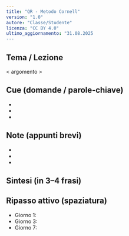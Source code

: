 ```yaml
---
title: "QR - Metodo Cornell"
version: "1.0"
autore: "Classe/Studente"
licenza: "CC BY 4.0"
ultimo_aggiornamento: "31.08.2025
---
```


## Tema / Lezione

< argomento >


## Cue (domande / parole-chiave)
- 
- 
- 

## Note (appunti brevi)
- 
- 
- 

## Sintesi (in 3–4 frasi)


## Ripasso attivo (spaziatura)
- Giorno 1: 
- Giorno 3: 
- Giorno 7: 